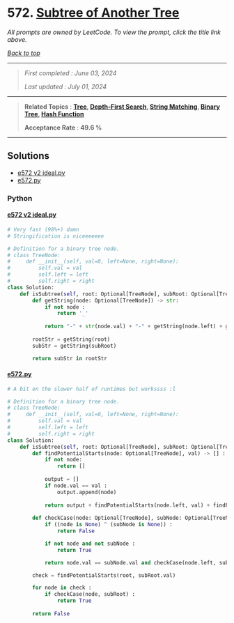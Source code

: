 # 572. [Subtree of Another Tree](<https://leetcode.com/problems/subtree-of-another-tree>)

*All prompts are owned by LeetCode. To view the prompt, click the title link above.*

*[Back to top](<../README.md>)*

------

> *First completed : June 03, 2024*
>
> *Last updated : July 01, 2024*

------

> **Related Topics** : **[Tree](<by_topic/Tree.md>), [Depth-First Search](<by_topic/Depth-First Search.md>), [String Matching](<by_topic/String Matching.md>), [Binary Tree](<by_topic/Binary Tree.md>), [Hash Function](<by_topic/Hash Function.md>)**
>
> **Acceptance Rate** : **49.6 %**

------

## Solutions

- [e572 v2 ideal.py](<../my-submissions/e572 v2 ideal.py>)
- [e572.py](<../my-submissions/e572.py>)
### Python
#### [e572 v2 ideal.py](<../my-submissions/e572 v2 ideal.py>)
```Python
# Very fast (98%+) damn
# Stringification is niceeeeeee

# Definition for a binary tree node.
# class TreeNode:
#     def __init__(self, val=0, left=None, right=None):
#         self.val = val
#         self.left = left
#         self.right = right
class Solution:
    def isSubtree(self, root: Optional[TreeNode], subRoot: Optional[TreeNode]) -> bool:
        def getString(node: Optional[TreeNode]) -> str:
            if not node :
                return '_'
            
            return "-" + str(node.val) + "-" + getString(node.left) + getString(node.right)
        
        rootStr = getString(root)
        subStr = getString(subRoot)

        return subStr in rootStr
```

#### [e572.py](<../my-submissions/e572.py>)
```Python
# A bit on the slower half of runtimes but workssss :l

# Definition for a binary tree node.
# class TreeNode:
#     def __init__(self, val=0, left=None, right=None):
#         self.val = val
#         self.left = left
#         self.right = right
class Solution:
    def isSubtree(self, root: Optional[TreeNode], subRoot: Optional[TreeNode]) -> bool:
        def findPotentialStarts(node: Optional[TreeNode], val) -> [] :
            if not node:
                return []
            
            output = []
            if node.val == val :
                output.append(node)
            
            return output + findPotentialStarts(node.left, val) + findPotentialStarts(node.right, val)
        
        def checkCase(node: Optional[TreeNode], subNode: Optional[TreeNode]) -> bool :
            if ((node is None) ^ (subNode is None)) :
                return False

            if not node and not subNode :
                return True

            return node.val == subNode.val and checkCase(node.left, subNode.left) and checkCase(node.right, subNode.right)

        check = findPotentialStarts(root, subRoot.val)

        for node in check :
            if checkCase(node, subRoot) :
                return True
        
        return False

```

